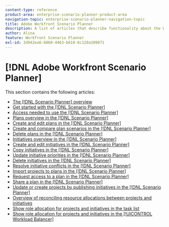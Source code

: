```yaml
---
content-type: reference
product-area: enterprise-scenario-planner-product-area
navigation-topic: enterprise-scenario-planner-navigation-topic
title: Adobe Workfront Scenario Planner
description: A list of articles that describe functionality about the Workfront Scenario Planner.
author: Alina
feature: Workfront Scenario Planner
exl-id: 3d942ea6-6860-4463-b610-8c120a109071
---
```

# [!DNL Adobe Workfront Scenario Planner]

This section contains the following articles:

* [The [!DNL Scenario Planner] overview](../scenario-planner/scenario-planner-overview.md) 
* [Get started with the [!DNL Scenario Planner]](../scenario-planner/get-started-with-scenario-planning.md) 
* [Access needed to use the [!DNL Scenario Planner]](../scenario-planner/access-needed-to-use-sp.md) 
* [Plans overview in the [!DNL Scenario Planner]](../scenario-planner/plans-overview.md) 
* [Create and edit plans in the [!DNL Scenario Planner]](../scenario-planner/create-and-edit-plans.md) 
* [Create and compare plan scenarios in the [!DNL Scenario Planner]](../scenario-planner/create-and-compare-scenarios-for-a-plan.md) 
* [Delete plans in the [!DNL Scenario Planner]](../scenario-planner/delete-plans.md) 
* [Initiatives overview in the [!DNL Scenario Planner]](../scenario-planner/initiatives-overview.md) 
* [Create and edit initiatives in the [!DNL Scenario Planner]](../scenario-planner/create-and-edit-initiatives.md) 
* [Copy initiatives in the [!DNL Scenario Planner]](../scenario-planner/copy-initiatives.md) 
* [Update initiative priorities in the [!DNL Scenario Planner]](../scenario-planner/prioritize-initiatives.md) 
* [Delete initiatives in the [!DNL Scenario Planner]](../scenario-planner/delete-initiatives.md) 
* [Resolve initiative conflicts in the [!DNL Scenario Planner]](../scenario-planner/resolve-conflicts-in-sp.md) 
* [Import projects to plans in the [!DNL Scenario Planner]](../scenario-planner/import-projects-to-plans.md) 
* [Request access to a plan in the [!DNL Scenario Planner]](../scenario-planner/request-access-to-plan.md) 
* [Share a plan in the [!DNL Scenario Planner]](../scenario-planner/share-a-plan.md) 
* [Update or create projects by publishing initiatives in the [!DNL Scenario Planner]](../scenario-planner/publish-scenarios-update-projects.md) 
* [Overview of reconciling resource allocations between projects and initiatives](../scenario-planner/overview-reconcile-allocations-between-projects-initiatives.md) 
* [Show role allocation for projects and initiatives in the task list](../scenario-planner/show-role-allocation-task-list-nwe.md) 
* [Show role allocation for projects and initiatives in the [!UICONTROL Workload Balancer]](../scenario-planner/show-role-allocation-workload-balancer.md)

&nbsp;
